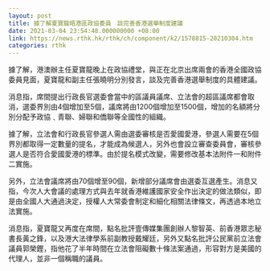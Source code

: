 ```yaml
---
layout: post
title: 據了解夏寶龍晤港區政協委員　談完善香港選舉制度建議
date: 2021-03-04 23:54:48.000000000 +08:00
link: https://news.rthk.hk/rthk/ch/component/k2/1578815-20210304.htm
categories: rthk
---
```


據了解，港澳辦主任夏寶龍晚上在政協禮堂，與正在北京出席兩會的香港全國政協委員見面，夏寶龍和副主任張曉明分別發言，談及完善香港選舉制度的具體建議。

消息指，席間提出行政長官選委會當中的區議員議席、立法會的超區議席都會取消，選委界別由4個增加至5個，議席將由1200個增加至1500個，增加的名額將分別分配予政協﹑青聯、婦聯和僑聯等全國性的組織。

據了解，立法會和行政長官參選人需由選委審核是否愛國愛港，參選人需要在5個界別都取得一定數量的提名，才能成為候選人，另外也會設立審查委員會，審核參選人是否符合愛國愛港的標準。由於提名模式改變，需要修改基本法附件一和附件二實施。

另外，立法會議席將由70個增至90個，新增部分議席會由選委互選產生。消息又指，今次人大會議的處理方式與去年就香港維護國家安全作出決定的做法類似，即是由全國人大通過決定，授權人大常委會制定和細化相關法律條文，再透過本地立法實施。

消息指，夏寶龍又再度在席間，點名批評壹傳媒集團創辦人黎智英、前香港眾志秘書長黃之鋒，以及港大法律學系前副教授戴耀廷，另外又點名批評公民黨前立法會議員郭榮鏗，指他花了半年時間在立法會阻礙數十條法案通過，形容對方是美國的代理人，並非一個稱職的議員。
